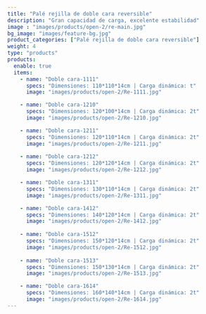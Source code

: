 ```yaml
---
title: "Palé rejilla de doble cara reversible"
description: "Gran capacidad de carga, excelente estabilidad"
image : "images/products/open-2/re-main.jpg"
bg_image: "images/feature-bg.jpg"
product_categories: ["Palé rejilla de doble cara reversible"]
weight: 4
type: "products"
products:
  enable: true
  items:
    - name: "Doble cara-1111"
      specs: "Dimensiones: 110*110*14cm | Carga dinámica: t"
      image: "images/products/open-2/Re-1111.jpg"

    - name: "Doble cara-1210"
      specs: "Dimensiones: 120*100*14cm | Carga dinámica: 2t"
      image: "images/products/open-2/Re-1210.jpg"

    - name: "Doble cara-1211"
      specs: "Dimensiones: 120*110*14cm | Carga dinámica: 2t"
      image: "images/products/open-2/Re-1211.jpg"
    
    - name: "Doble cara-1212"
      specs: "Dimensiones: 120*120*14cm | Carga dinámica: 2t"
      image: "images/products/open-2/Re-1212.jpg"

    - name: "Doble cara-1311"
      specs: "Dimensiones: 130*110*14cm | Carga dinámica: 2t"
      image: "images/products/open-2/Re-1311.jpg"

    - name: "Doble cara-1412"
      specs: "Dimensiones: 140*120*14cm | Carga dinámica: 2t"
      image: "images/products/open-2/Re-1412.jpg"
       
    - name: "Doble cara-1512"
      specs: "Dimensiones: 150*120*14cm | Carga dinámica: 2t"
      image: "images/products/open-2/Re-1512.jpg"
    
    - name: "Doble cara-1513"
      specs: "Dimensiones: 150*130*14cm | Carga dinámica: 2t"
      image: "images/products/open-2/Re-1513.jpg"

    - name: "Doble cara-1614"
      specs: "Dimensiones: 160*140*14cm | Carga dinámica: 2t"
      image: "images/products/open-2/Re-1614.jpg"
---
```

